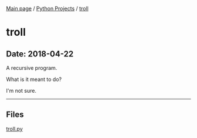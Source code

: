 [Main page](/) / [Python Projects](/python) / [troll](/python/2018-04-22_troll)

# troll

## Date: 2018-04-22

A recursive program.

What is it meant to do?

I'm not sure.

-----

## Files

[troll.py](troll.py)